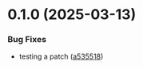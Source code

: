 # 0.1.0 (2025-03-13)


### Bug Fixes

* testing a patch ([a535518](https://github.com/NW-PaGe/wadoh_raccoon/commit/a535518ce297684babe674c1e6e60d08addacdd4))



